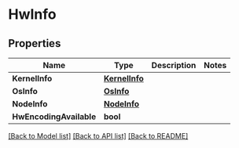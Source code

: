 # HwInfo

## Properties

Name | Type | Description | Notes
------------ | ------------- | ------------- | -------------
**KernelInfo** | [**KernelInfo**](KernelInfo.md) |  | 
**OsInfo** | [**OsInfo**](OsInfo.md) |  | 
**NodeInfo** | [**NodeInfo**](NodeInfo.md) |  | 
**HwEncodingAvailable** | **bool** |  | 

[[Back to Model list]](../README.md#documentation-for-models) [[Back to API list]](../README.md#documentation-for-api-endpoints) [[Back to README]](../README.md)


